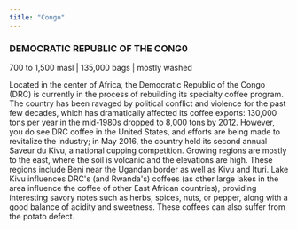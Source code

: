 ```yaml
---
title: "Congo"
---
```

### DEMOCRATIC REPUBLIC OF THE CONG0

700 to 1,500 masl | 135,000 bags | mostly washed

Located in the center of Africa, the Democratic Republic of the Congo (DRC) is currently in the process of rebuilding its specialty coffee program. The country has been ravaged by political conflict and violence for the past few decades, which has dramatically affected its coffee exports: 130,000 tons per year in the mid-1980s dropped to 8,000 tons by 2012. However, you do see DRC coffee in the United States, and efforts are being made to revitalize the industry; in May 2016, the country held its second annual Saveur du Kivu, a national cupping competition. Growing regions are mostly to the east, where the soil is volcanic and the elevations are high. These regions include Beni near the Ugandan border as well as Kivu and Ituri. Lake Kivu influences DRC's (and Rwanda's) coffees (as other large lakes in the area influence the coffee of other East African countries), providing interesting savory notes such as herbs, spices, nuts, or pepper, along with a good balance of acidity and sweetness. These coffees can also suffer from the potato defect.
